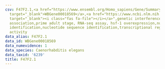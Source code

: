 ```yaml
---
csv: F47F2.1,<a href="https://www.ensembl.org/Homo_sapiens/Gene/Summary?db=core;g=WBGene00018569"
  target="_blank">WBGene00018569</a>,<a href="https://www.ncbi.nlm.nih.gov/pubmed/30894454"
  target="_blank"><i class="fas fa-file"></i></a>",genetic interference,functional
  association,prime adult stage, RNA-seq assay, hsf-1 overexpression,nucleotide sequence
  identification,nucleotide sequence identification,transcriptional regulation,up-regulates
  activity
data_alias: F47F2.1
data_id: WBGene00018569
data_numevidence: 1
data_species: Caenorhabditis elegans
data_taxid: '6239'
title: F47F2.1
---
```

